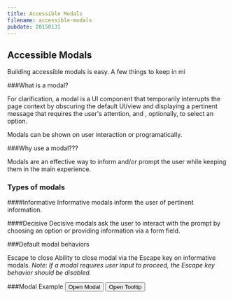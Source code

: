 ```yaml
---
title: Accessible Modals
filename: accessible-modals
pubdate: 20150131 
---
```


<h2 data-page-title="Accessible Modals">Accessible Modals</h2>


Building accessible modals is easy. A few things to keep in mi


###What is a modal?

For clarification, a modal is a UI component that temporarily interrupts the page context by obscuring the default UI/view and displaying a pertinent message that requires the user's attention,  and , optionally, to select an option.

Modals can be shown on user interaction or programatically.


###Why use a modal???

Modals are an effective way to inform and/or prompt the user while keeping them in the main experience.



### Types of modals

####Informative
Informative modals inform the user of pertinent information.

####Decisive
Decisive modals ask the user to interact with the prompt by choosing an option or providing information via a form field.


###Default modal behaviors

Escape to close
Ability to close modal via the Escape key on informative modals. _Note: If a modal requires user input to proceed, the Escape key behavior should be disabled._


###Modal Example
<button data-opens-modal="test_modal" type="button">Open Modal</button>
<button data-opens-tooltip="test_tooltip" type="button" aria-labelledby="test_tooltip" role="tooltip">Open Tooltip</button>